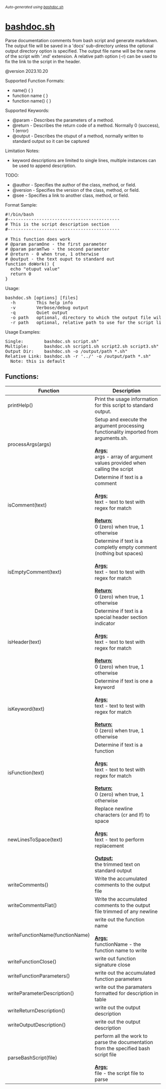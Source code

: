 <small><i>Auto-generated using [bashdoc.sh](https://github.com/alejandro-godinez/UsefulScripts/blob/trunk/bashdoc/bashdoc.sh)</i></small>
# [bashdoc.sh](.././bashdoc/bashdoc.sh)

Parse documentation comments from bash script and generate markdown. The output file will
be saved in a 'docs' sub-directory unless the optional output directory option is
specified.  The output file name will be the name of the script with '.md' extension.
A relative path option (-r) can be used to fix the link to the script in the header.<br>

@version 2023.10.20

Supported Function Formats:
- name() { }
- function name { }
- function name() { }

Supported Keywords:
- @param - Describes the parameters of a method.
- @return - Describes the return code of a method. Normally 0 (success), 1 (error)
- @output - Describes the otuput of a method, normally written to standard output so it can be captured

Limitation Notes:
- keyword descriptions are limited to single lines, multiple instances can be used to append description.

TODO:<br>
- @author - Specifies the author of the class, method, or field.
- @version - Specifies the version of the class, method, or field.
- @see - Specifies a link to another class, method, or field.

Format Sample:
<pre>
#!/bin/bash
#-------------------------------------------
# This is the script description section
#-------------------------------------------

# This function does work
# @param paramOne - the first parameter
# @param paramTwo - the second parameter
# @return - 0 when true, 1 otherwise
# @output - the text ouput to standard out
function doWork() {
  echo "otuput value"
  return 0
}
</pre>

Usage:
<pre>
bashdoc.sh [options] [files]
  -h        This help info
  -v        Verbose/debug output
  -q        Quiet output
  -o path   optional, directory to which the output file will be saved
  -r path   optional, relative path to use for the script link in the header
</pre>

Usage Examples:
<pre>
Single:        bashdoc.sh script.sh"
Multiple:      bashdoc.sh script1.sh script2.sh script3.sh"
Output Dir:    bashdoc.sh -o /output/path *.sh"
Relative Link: bashdoc.sh -r '../' -o /output/path *.sh"
  Note: this is default
</pre>


## Functions:
| Function | Description |
|----------|-------------|
| printHelp() | Print the usage information for this script to standard output.   |
| processArgs(args) | Setup and execute the argument processing functionality imported from arguments.sh.    <br><br><u><b>Args:</b></u><br>args - array of argument values provided when calling the script  <br> |
| isComment(text) | Determine if text is a comment    <br><br><u><b>Args:</b></u><br>text - text to test with regex for match  <br><br><u><b>Return:</b></u><br>0 (zero) when true, 1 otherwise  <br> |
| isEmptyComment(text) | Determine if text is a completly empty comment (nothing but spaces)   <br><br><u><b>Args:</b></u><br>text - text to test with regex for match  <br><br><u><b>Return:</b></u><br>0 (zero) when true, 1 otherwise  <br> |
| isHeader(text) | Determine if text is a special header section indicator    <br><br><u><b>Args:</b></u><br>text - text to test with regex for match  <br><br><u><b>Return:</b></u><br>0 (zero) when true, 1 otherwise  <br> |
| isKeyword(text) | Determine if text is one a keyword    <br><br><u><b>Args:</b></u><br>text - text to test with regex for match  <br><br><u><b>Return:</b></u><br>0 (zero) when true, 1 otherwise  <br> |
| isFunction(text) | Determine if text is a function    <br><br><u><b>Args:</b></u><br>text - text to test with regex for match  <br><br><u><b>Return:</b></u><br>0 (zero) when true, 1 otherwise  <br> |
| newLinesToSpace(text) | Replace newline characters (cr and lf) to space    <br><br><u><b>Args:</b></u><br>text - text to perform replacement  <br><br><u><b>Output:</b></u><br>the trimmed text on standard output  <br> |
| writeComments() | Write the accumulated comments to the output file   |
| writeCommentsFlat() | Write the accumulated comments to the output file trimmed of any newline   |
| writeFunctionName(functionName) | write out the function name  <br><br><u><b>Args:</b></u><br>functionName - the function name to write  <br> |
| writeFunctionClose() | write out function signature close   |
| writeFunctionParameters() | write out the accumulated function parameters   |
| writeParameterDescription() | write out the paramaters formatted for description in table   |
| writeReturnDescription() | write out the output description   |
| writeOutputDescription() | write out the output description   |
| parseBashScript(file) | perform all the work to parse the documentation from the specified bash script file    <br><br><u><b>Args:</b></u><br>file - the script file to parse  <br> |
